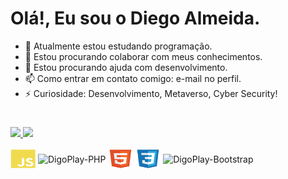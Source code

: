 # Olá!, Eu sou o Diego Almeida.

- 🌱 Atualmente estou estudando programação.
- 👯 Estou procurando colaborar com meus conhecimentos.
- 🤔 Estou procurando ajuda com desenvolvimento.
- 📫 Como entrar em contato comigo: e-mail no perfil.
- ⚡ Curiosidade: Desenvolvimento, Metaverso, Cyber Security!
#
<div>
  <a href="https://ithub.com.br">
    <img heigth="180em" src="https://github-readme-stats.vercel.app/api?username=DigoPlay1987&show_icons=true&theme=gruvbox">
    <img heigth="180em" src="https://github-readme-stats.vercel.app/api/top-langs/?username=DigoPlay1987&layout=compact&theme=gruvbox">
  </a>
</div>

<div style="display: inline_block"><br>
  <img align="center" alt="DigoPlay-Js" height="30" width="40" src="https://raw.githubusercontent.com/devicons/devicon/master/icons/javascript/javascript-plain.svg">
  <img align="center" alt="DigoPlay-PHP" height="30" width="40" src="https://cdn.jsdelivr.net/gh/devicons/devicon/icons/php/php-original.svg">
  <img align="center" alt="DigoPlay-HTML" height="30" width="40" src="https://raw.githubusercontent.com/devicons/devicon/master/icons/html5/html5-original.svg">
  <img align="center" alt="DigoPlay-CSS" height="30" width="40" src="https://raw.githubusercontent.com/devicons/devicon/master/icons/css3/css3-original.svg">
  <img align="center" alt="DigoPlay-Bootstrap" height="30" width="40" src="https://cdn.jsdelivr.net/gh/devicons/devicon/icons/bootstrap/bootstrap-original.svg">
</div>
